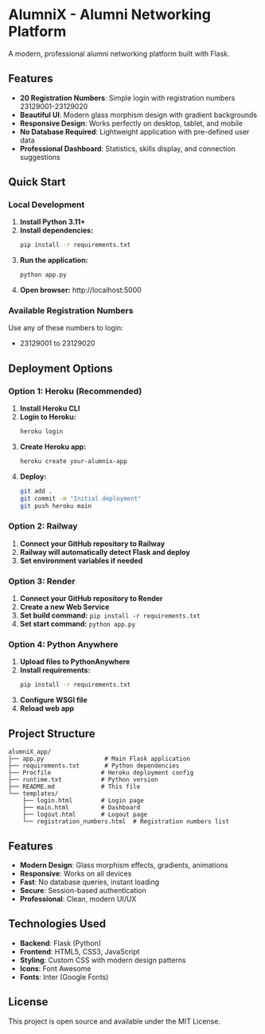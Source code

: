 # AlumniX - Alumni Networking Platform

A modern, professional alumni networking platform built with Flask.

## Features

- **20 Registration Numbers**: Simple login with registration numbers 23129001-23129020
- **Beautiful UI**: Modern glass morphism design with gradient backgrounds
- **Responsive Design**: Works perfectly on desktop, tablet, and mobile
- **No Database Required**: Lightweight application with pre-defined user data
- **Professional Dashboard**: Statistics, skills display, and connection suggestions

## Quick Start

### Local Development

1. **Install Python 3.11+**
2. **Install dependencies:**
   ```bash
   pip install -r requirements.txt
   ```
3. **Run the application:**
   ```bash
   python app.py
   ```
4. **Open browser:** http://localhost:5000

### Available Registration Numbers

Use any of these numbers to login:
- 23129001 to 23129020

## Deployment Options

### Option 1: Heroku (Recommended)

1. **Install Heroku CLI**
2. **Login to Heroku:**
   ```bash
   heroku login
   ```
3. **Create Heroku app:**
   ```bash
   heroku create your-alumnix-app
   ```
4. **Deploy:**
   ```bash
   git add .
   git commit -m "Initial deployment"
   git push heroku main
   ```

### Option 2: Railway

1. **Connect your GitHub repository to Railway**
2. **Railway will automatically detect Flask and deploy**
3. **Set environment variables if needed**

### Option 3: Render

1. **Connect your GitHub repository to Render**
2. **Create a new Web Service**
3. **Set build command:** `pip install -r requirements.txt`
4. **Set start command:** `python app.py`

### Option 4: Python Anywhere

1. **Upload files to PythonAnywhere**
2. **Install requirements:**
   ```bash
   pip install -r requirements.txt
   ```
3. **Configure WSGI file**
4. **Reload web app**

## Project Structure

```
alumniX_app/
├── app.py                 # Main Flask application
├── requirements.txt       # Python dependencies
├── Procfile              # Heroku deployment config
├── runtime.txt           # Python version
├── README.md             # This file
└── templates/
    ├── login.html        # Login page
    ├── main.html         # Dashboard
    ├── logout.html       # Logout page
    └── registration_numbers.html  # Registration numbers list
```

## Features

- **Modern Design**: Glass morphism effects, gradients, animations
- **Responsive**: Works on all devices
- **Fast**: No database queries, instant loading
- **Secure**: Session-based authentication
- **Professional**: Clean, modern UI/UX

## Technologies Used

- **Backend**: Flask (Python)
- **Frontend**: HTML5, CSS3, JavaScript
- **Styling**: Custom CSS with modern design patterns
- **Icons**: Font Awesome
- **Fonts**: Inter (Google Fonts)

## License

This project is open source and available under the MIT License. 
